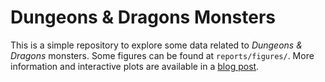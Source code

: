 # Dungeons & Dragons Monsters

This is a simple repository to explore some data related to *Dungeons & Dragons* monsters. Some figures can be found at `reports/figures/`. More information and interactive plots are available in a [blog post](https://ffiza.github.io/data-projects/dnd-monsters/).
